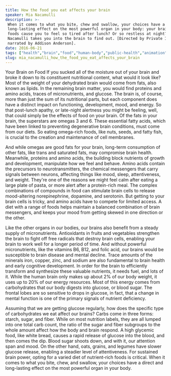 ```yaml
---
title: How the food you eat affects your brain
speaker: Mia Nacamulli
description: >-
 When it comes to what you bite, chew and swallow, your choices have a direct and
 long-lasting effect on the most powerful organ in your body: your brain. So which
 foods cause you to feel so tired after lunch? Or so restless at night? Mia
 Nacamulli takes you into the brain to find out. [Directed by Private Island,
 narrated by Addison Anderson].
date: 2016-06-21
tags: ["health","brain","food","human-body","public-health","animation","teded","biology","science"]
slug: mia_nacamulli_how_the_food_you_eat_affects_your_brain
---
```


Your Brain on Food If you sucked all of the moisture out of your brain and broke it down
to its constituent nutritional content, what would it look like? Most of the weight of
your dehydrated brain would come from fats, also known as lipids. In the remaining brain
matter, you would find proteins and amino acids, traces of micronutrients, and glucose.
The brain is, of course, more than just the sum of its nutritional parts, but each
component does have a distinct impact on functioning, development, mood, and energy. So
that post-lunch apathy, or late-night alertness you might be feeling, well, that could
simply be the effects of food on your brain. Of the fats in your brain, the superstars are
omegas 3 and 6. These essential fatty acids, which have been linked to preventing
degenerative brain conditions, must come from our diets. So eating omega-rich foods, like
nuts, seeds, and fatty fish, is crucial to the creation and maintenance of cell
membranes.

And while omegas are good fats for your brain, long-term consumption of other fats, like
trans and saturated fats, may compromise brain health. Meanwhile, proteins and amino
acids, the building block nutrients of growth and development, manipulate how we feel and
behave. Amino acids contain the precursors to neurotransmitters, the chemical messengers
that carry signals between neurons, affecting things like mood, sleep, attentiveness, and
weight. They're one of the reasons we might feel calm after eating a large plate of pasta,
or more alert after a protein-rich meal. The complex combinations of compounds in food
can stimulate brain cells to release mood-altering norepinephrine, dopamine, and
serotonin. But getting to your brain cells is tricky, and amino acids have to compete for
limited access. A diet with a range of foods helps maintain a balanced combination of
brain messengers, and keeps your mood from getting skewed in one direction or the
other.

Like the other organs in our bodies, our brains also benefit from a steady supply of
micronutrients. Antioxidants in fruits and vegetables strengthen the brain to fight off
free radicals that destroy brain cells, enabling your brain to work well for a longer
period of time. And without powerful micronutrients, like the vitamins B6, B12, and folic
acid, our brains would be susceptible to brain disease and mental decline. Trace amounts
of the minerals iron, copper, zinc, and sodium are also fundamental to brain health and
early cognitive development. In order for the brain to efficiently transform and
synthesize these valuable nutrients, it needs fuel, and lots of it. While the human brain
only makes up about 2% of our body weight, it uses up to 20% of our energy resources. Most
of this energy comes from carbohydrates that our body digests into glucose, or blood
sugar. The frontal lobes are so sensitive to drops in glucose, in fact, that a change in
mental function is one of the primary signals of nutrient deficiency.

Assuming that we are getting glucose regularly, how does the specific type of
carbohydrates we eat affect our brains? Carbs come in three forms: starch, sugar, and
fiber. While on most nutrition labels, they are all lumped into one total carb count, the
ratio of the sugar and fiber subgroups to the whole amount affect how the body and brain
respond. A high glycemic food, like white bread, causes a rapid release of glucose into
the blood, and then comes the dip. Blood sugar shoots down, and with it, our attention
span and mood. On the other hand, oats, grains, and legumes have slower glucose release,
enabling a steadier level of attentiveness. For sustained brain power, opting for a
varied diet of nutrient-rich foods is critical. When it comes to what you bite, chew, and
swallow, your choices have a direct and long-lasting effect on the most powerful organ in
your body.

<!--
ad_duration=0
event="TED-Ed"
external_start_time=0
intro_duration=0
is_subtitle_required="False"
is_talk_featured="False"
language="en"
language_swap="False"
native_language="en"
number_of_related_talks=6
number_of_speakers=1
number_of_subtitled_videos=0
number_of_tags=9
number_of_talk_download_languages=29
number_of_talk_more_resources=0
number_of_talk_recommendations=0
number_of_talks_take_actions=0
post_ad_duration=0
published_timestamp="2019-03-22 18:37:02"
recording_date="2016-06-21"
speaker_is_published=0
speaker_name="Mia Nacamulli"
talk_name="How the food you eat affects your brain"
talks_tags=["health","brain","food","human-body","public-health","animation","teded","biology","science"]
url_photo_talk="https://s3.amazonaws.com/talkstar-photos/uploads/8d4aa64f-6514-42b8-822e-7d1d82d3d9ea/135_food_brain.jpg"
url_webpage="https://www.ted.com/talks/mia_nacamulli_how_the_food_you_eat_affects_your_brain"
video_type_name="TED-Ed Original"
-->